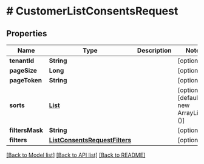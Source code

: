 # # CustomerListConsentsRequest


## Properties 


Name | Type | Description | Notes
------------ | ------------- | ------------- | -------------
**tenantId**| **String** |   | [optional]
**pageSize**| **Long** |   | [optional]
**pageToken**| **String** |   | [optional]
**sorts**| [**List<ListConsentsRequestSort>**](ListConsentsRequestSort.md) |   | [optional] [default to new ArrayList<>()]
**filtersMask**| **String** |   | [optional]
**filters**| [**ListConsentsRequestFilters**](ListConsentsRequestFilters.md) |   | [optional]


[[Back to Model list]](../../README.md#models) [[Back to API list]](../../README.md#endpoints) [[Back to README]](../../README.md)

